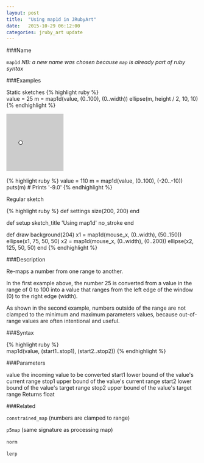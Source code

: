 ```yaml
---
layout: post
title:  "Using map1d in JRubyArt"
date:   2015-10-29 06:12:00
categories: jruby_art update
---
```


###Name

`map1d` _NB: a new name was chosen because `map` is already part of ruby syntax_

###Examples

Static sketches
{% highlight ruby %}	
value = 25
m = map1d(value, (0..100), (0..width))
ellipse(m, height / 2, 10, 10)
{% endhighlight %}

<img src="/assets/map1d.png" />

{% highlight ruby %}
value = 110
m = map1d(value, (0..100), (-20..-10))
puts(m)  # Prints '-9.0'
{% endhighlight %}


Regular sketch

{% highlight ruby %}
def settings
  size(200, 200)
end

def setup
  sketch_title 'Using map1d'
  no_stroke
end

def draw
  background(204)
  x1 = map1d(mouse_x, (0..width), (50..150))
  ellipse(x1, 75, 50, 50)
  x2 = map1d(mouse_x, (0..width), (0..200))
  ellipse(x2, 125, 50, 50)
end
{% endhighlight %}

###Description	

Re-maps a number from one range to another.

In the first example above, the number 25 is converted from a value in the range of 0 to 100 into a value that ranges from the left edge of the window (0) to the right edge (width).

As shown in the second example, numbers outside of the range are not clamped to the minimum and maximum parameters values, because out-of-range values are often intentional and useful.

###Syntax

{% highlight ruby %}	
map1d(value, (start1..stop1), (start2..stop2))
{% endhighlight %}

###Parameters
	
value	the incoming value to be converted
start1 lower bound of the value's current range
stop1	upper bound of the value's current range
start2	lower bound of the value's target range
stop2 upper bound of the value's target range
Returns	float

###Related

`constrained_map` (numbers are clamped to range)
	
`p5map` (same signature as processing map)

`norm`

`lerp`
